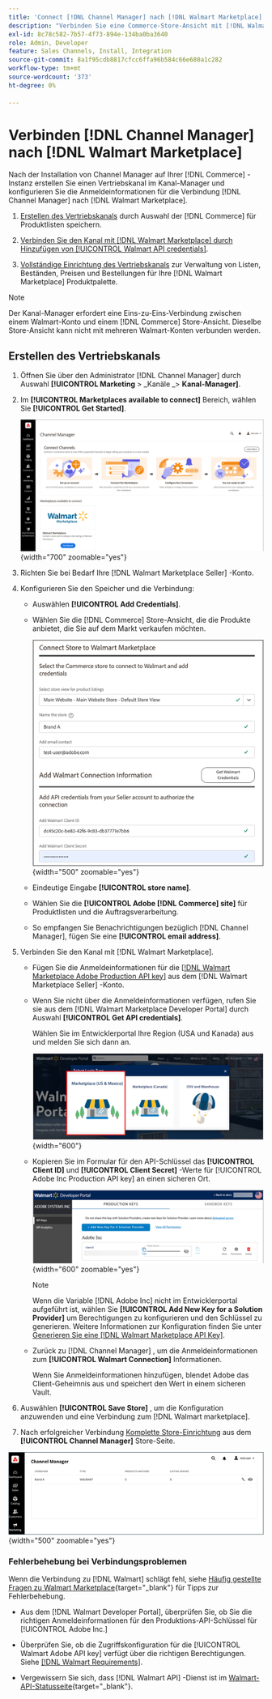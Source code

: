 ```yaml
---
title: 'Connect [!DNL Channel Manager] nach [!DNL Walmart Marketplace]'
description: "Verbinden Sie eine Commerce-Store-Ansicht mit [!DNL Walmart Marketplace] zur Erstellung des Vertriebskanals zur Verwaltung von Commerce-Produktlisten, -Beständen, -Preisen und -Bestellungen für Walmart Marketplace-Verkäufe."
exl-id: 8c78c582-7b57-4f73-894e-134ba0ba3640
role: Admin, Developer
feature: Sales Channels, Install, Integration
source-git-commit: 8a1f95cdb8817cfcc6ffa96b584c66e680a1c282
workflow-type: tm+mt
source-wordcount: '373'
ht-degree: 0%

---
```


# Verbinden [!DNL Channel Manager] nach [!DNL Walmart Marketplace]

Nach der Installation von Channel Manager auf Ihrer [!DNL Commerce] -Instanz erstellen Sie einen Vertriebskanal im Kanal-Manager und konfigurieren Sie die Anmeldeinformationen für die Verbindung [!DNL Channel Manager] nach [!DNL Walmart Marketplace].

1. [Erstellen des Vertriebskanals](#create-the-sales-channel) durch Auswahl der [!DNL Commerce] für Produktlisten speichern.

1. [Verbinden Sie den Kanal mit [!DNL Walmart Marketplace] durch Hinzufügen von [!UICONTROL Walmart API credentials]](#connect-the-channel-to-walmart-marketplace).

1. [Vollständige Einrichtung des Vertriebskanals](#complete-sales-channel-store-setup) zur Verwaltung von Listen, Beständen, Preisen und Bestellungen für Ihre [!DNL Walmart Marketplace] Produktpalette.

>[!NOTE]
>
>Der Kanal-Manager erfordert eine Eins-zu-Eins-Verbindung zwischen einem Walmart-Konto und einem [!DNL Commerce] Store-Ansicht. Dieselbe Store-Ansicht kann nicht mit mehreren Walmart-Konten verbunden werden.

## Erstellen des Vertriebskanals

1. Öffnen Sie über den Administrator [!DNL Channel Manager] durch Auswahl **[!UICONTROL Marketing** > _Kanäle _> **Kanal-Manager]**.

1. Im **[!UICONTROL Marketplaces available to connect]** Bereich, wählen Sie **[!UICONTROL Get Started]**.

   ![Neu verbinden [!DNL Walmart] speichern in [!DNL Channel Manager]](assets/channel-manager-home.png){width="700" zoomable="yes"}

1. Richten Sie bei Bedarf Ihre [!DNL Walmart Marketplace Seller] -Konto.

1. Konfigurieren Sie den Speicher und die Verbindung:

   - Auswählen **[!UICONTROL Add Credentials]**.

   - Wählen Sie die [!DNL Commerce] Store-Ansicht, die die Produkte anbietet, die Sie auf dem Markt verkaufen möchten.

     ![Verbindung konfigurieren zwischen [!DNL Commerce] und [!DNL Walmart Marketplace] von [!DNL Channel Manager]](assets/configure-commerce-to-marketplace-connection.png){width="500" zoomable="yes"}

   - Eindeutige Eingabe **[!UICONTROL store name]**.

   - Wählen Sie die **[!UICONTROL Adobe [!DNL Commerce] site]** für Produktlisten und die Auftragsverarbeitung.

   - So empfangen Sie Benachrichtigungen bezüglich [!DNL Channel Manager], fügen Sie eine **[!UICONTROL email address]**.

1. Verbinden Sie den Kanal mit [!DNL Walmart Marketplace].

   - Fügen Sie die Anmeldeinformationen für die [[!DNL Walmart Marketplace Adobe Production API key]](walmart-requirements.md#generate-a-walmart-marketplace-production-api-key) aus dem [!DNL Walmart Marketplace Seller] -Konto.

   - Wenn Sie nicht über die Anmeldeinformationen verfügen, rufen Sie sie aus dem [!DNL Walmart Marketplace Developer Portal] durch Auswahl **[!UICONTROL Get API credentials]**.

     Wählen Sie im Entwicklerportal Ihre Region (USA und Kanada) aus und melden Sie sich dann an.

     ![[!DNL Walmart Marketplace] Kontoanmeldung](assets/walmart-marketplace-login-page.png){width="600"}

   - Kopieren Sie im Formular für den API-Schlüssel das **[!UICONTROL Client ID]** und **[!UICONTROL Client Secret]** -Werte für [!UICONTROL Adobe Inc Production API key] an einen sicheren Ort.

     ![[!DNL Walmart Marketplace API key] Konfigurationsseite](assets/walmart-api-key-management-form.png){width="600" zoomable="yes"}

     >[!NOTE]
     >
     >Wenn die Variable [!DNL Adobe Inc] nicht im Entwicklerportal aufgeführt ist, wählen Sie **[!UICONTROL Add New Key for a Solution Provider]** um Berechtigungen zu konfigurieren und den Schlüssel zu generieren. Weitere Informationen zur Konfiguration finden Sie unter [Generieren Sie eine [!DNL Walmart Marketplace API Key]](walmart-requirements.md#generate-a-walmart-marketplace-api-key).

   - Zurück zu [!DNL Channel Manager] , um die Anmeldeinformationen zum **[!UICONTROL Walmart Connection]** Informationen.

     Wenn Sie Anmeldeinformationen hinzufügen, blendet Adobe das Client-Geheimnis aus und speichert den Wert in einem sicheren Vault.

1. Auswählen **[!UICONTROL Save Store]** , um die Konfiguration anzuwenden und eine Verbindung zum [!DNL Walmart marketplace].

1. Nach erfolgreicher Verbindung [Komplette Store-Einrichtung](complete-sales-channel-store-setup.md) aus dem **[!UICONTROL Channel Manager]** Store-Seite.

![Einrichten des ersten Stores](assets/channel-manager-setup-first-store.png){width="500" zoomable="yes"}

### Fehlerbehebung bei Verbindungsproblemen

Wenn die Verbindung zu [!DNL Walmart] schlägt fehl, siehe [Häufig gestellte Fragen zu Walmart Marketplace](https://developer.walmart.com/faq/us/faq-auth/){target="_blank"} für Tipps zur Fehlerbehebung.

- Aus dem [!DNL Walmart Developer Portal], überprüfen Sie, ob Sie die richtigen Anmeldeinformationen für den Produktions-API-Schlüssel für [!UICONTROL Adobe Inc.]

- Überprüfen Sie, ob die Zugriffskonfiguration für die [!UICONTROL Walmart Adobe API key] verfügt über die richtigen Berechtigungen. Siehe [[!DNL Walmart Requirements]](walmart-requirements.md##generate-a-walmart-marketplace-api-key).

- Vergewissern Sie sich, dass [!DNL Walmart API] -Dienst ist im [Walmart-API-Statusseite](https://developer.walmart.com/us/whats-new/new-api-status-information-now-available/){target="_blank"}.
